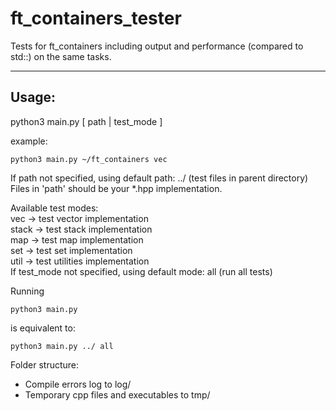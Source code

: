 # ft_containers_tester
Tests for ft_containers including output and performance (compared to std::) on the same tasks.

---
Usage:
---

python3 main.py [ path | test_mode ]

example:
```
python3 main.py ~/ft_containers vec
```
If path not specified, using default path: ../ (test files in parent directory)  
Files in 'path' should be your *.hpp implementation.

Available test modes:  
vec -> test vector implementation  
stack -> test stack implementation  
map -> test map implementation  
set -> test set implementation  
util -> test utilities implementation   
If test_mode not specified, using default mode: all (run all tests)

Running
```
python3 main.py 
```
is equivalent to: 
```
python3 main.py ../ all 
```

Folder structure:
- Compile errors log to log/
- Temporary cpp files and executables to tmp/